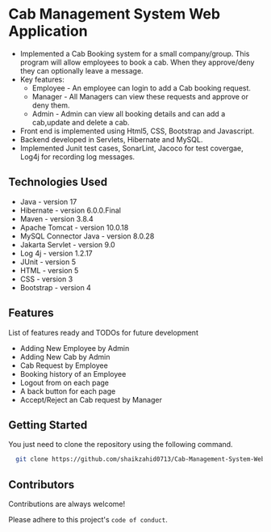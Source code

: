 # Cab Management System Web Application

- Implemented a Cab Booking system for a small company/group. This program will allow employees to book a cab. When they approve/deny they can optionally leave a message.
- Key features: 
    - Employee - An employee can login to add a Cab booking request. 
    - Manager - All Managers can view these requests and approve or deny them.
    - Admin - Admin can view all booking details and can add a cab,update and delete a cab. 
- Front end is implemented using Html5, CSS, Bootstrap and Javascript.
- Backend developed in Servlets, Hibernate and MySQL. 
- Implemented Junit test cases, SonarLint, Jacoco for test covergae, Log4j for recording log messages.

## Technologies Used
- Java - version 17
- Hibernate - version 6.0.0.Final
- Maven  - version 3.8.4
- Apache Tomcat - version 10.0.18
- MySQL Connector Java - version 8.0.28
- Jakarta Servlet - version 9.0
- Log 4j - version 1.2.17
- JUnit - version 5
- HTML - version 5
- CSS - version 3
- Bootstrap - version 4

## Features

List of features ready and TODOs for future development

- Adding New Employee by Admin
- Adding New Cab by Admin
- Cab Request by Employee
- Booking history of an Employee
- Logout from on each page
- A back button for each page
- Accept/Reject an Cab request by Manager



## Getting Started

You just need to clone the repository using the following command.

```bash
  git clone https://github.com/shaikzahid0713/Cab-Management-System-Web-Application
```
    
## Contributors

Contributions are always welcome!


Please adhere to this project's `code of conduct`.
